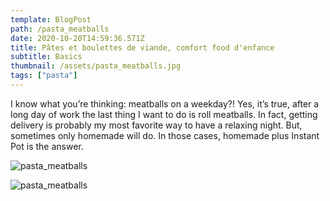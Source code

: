 ```yaml
---
template: BlogPost
path: /pasta_meatballs
date: 2020-10-20T14:59:36.571Z
title: Pâtes et boulettes de viande, comfort food d'enfance
subtitle: Basics
thumbnail: /assets/pasta_meatballs.jpg
tags: ["pasta"]
---
```


I know what you’re thinking: meatballs on a weekday?! Yes, it’s true, after a long day of work the last thing I want to do is roll meatballs. In fact, getting delivery is probably my most favorite way to have a relaxing night. But, sometimes only homemade will do. In those cases, homemade plus Instant Pot is the answer.

![pasta_meatballs](https://iamafoodblog.b-cdn.net/wp-content/uploads/2020/02/instant-pot-meatballs-1416.jpg)

![pasta_meatballs](https://iamafoodblog.b-cdn.net/wp-content/uploads/2020/02/instant-pot-meatballs-1432.jpg)

